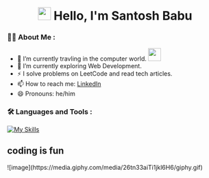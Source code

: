 <div>
  <h1 align="center"> <img src="https://media.giphy.com/media/hvRJCLFzcasrR4ia7z/giphy.gif" width="30px"/>
  Hello, I'm Santosh Babu</h1>
</div>


### :man_technologist: About Me :

- 🔭 I’m currently travling in the computer world. <img src="https://media.giphy.com/media/WUlplcMpOCEmTGBtBW/giphy.gif" width="30">
- 🌱 I’m currently exploring Web Development.
- ⚡ I solve problems on LeetCode and read tech articles.
- 📫 How to reach me: [LinkedIn](https://www.linkedin.com/)
- 😄 Pronouns: he/him



### :hammer_and_wrench: Languages and Tools :
[![My Skills](https://skillicons.dev/icons?i=html,css,bootstrap,js,react,nodejs,wordpress,py,idea,vscode,git,github)](https://skillicons.dev)


<!-- ### :fire: My Stats : -->
<div>
  <h2>coding is fun</h2>
</div>
![image](https://media.giphy.com/media/26tn33aiTi1jkl6H6/giphy.gif)


